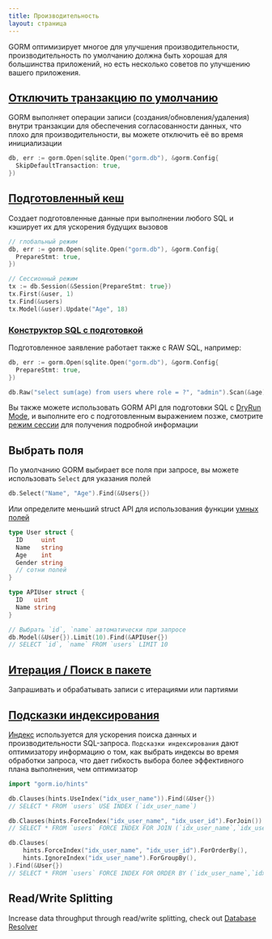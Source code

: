 ```yaml
---
title: Производительность
layout: страница
---
```


GORM оптимизирует многое для улучшения производительности, производительность по умолчанию должна быть хорошая для большинства приложений, но есть несколько советов по улучшению вашего приложения.

## [Отключить транзакцию по умолчанию](transactions.html)

GORM выполняет операции записи (создания/обновления/удаления) внутри транзакции для обеспечения согласованности данных, что плохо для производительности, вы можете отключить её во время инициализации

```go
db, err := gorm.Open(sqlite.Open("gorm.db"), &gorm.Config{
  SkipDefaultTransaction: true,
})
```

## [Подготовленный кеш](session.html)

Создает подготовленные данные при выполнении любого SQL и кэширует их для ускорения будущих вызовов

```go
// глобальный режим
db, err := gorm.Open(sqlite.Open("gorm.db"), &gorm.Config{
  PrepareStmt: true,
})

// Сессионный режим
tx := db.Session(&Session{PrepareStmt: true})
tx.First(&user, 1)
tx.Find(&users)
tx.Model(&user).Update("Age", 18)
```

### [Конструктор SQL с подготовкой](sql_builder.html)

Подготовленное заявление работает также с RAW SQL, например:

```go
db, err := gorm.Open(sqlite.Open("gorm.db"), &gorm.Config{
  PrepareStmt: true,
})

db.Raw("select sum(age) from users where role = ?", "admin").Scan(&age)
```

Вы также можете использовать GORM API для подготовки SQL с [DryRun Mode](session.html), и выполните его с подготовленным выражением позже, смотрите [режим сессии](session.html) для получения подробной информации

## Выбрать поля

По умолчанию GORM выбирает все поля при запросе, вы можете использовать `Select` для указания полей

```go
db.Select("Name", "Age").Find(&Users{})
```

Или определите меньший struct API для использования функции [умных полей](advanced_query.html)

```go
type User struct {
  ID     uint
  Name   string
  Age    int
  Gender string
  // сотни полей
}

type APIUser struct {
  ID   uint
  Name string
}

// Выбрать `id`, `name` автоматически при запросе
db.Model(&User{}).Limit(10).Find(&APIUser{})
// SELECT `id`, `name` FROM `users` LIMIT 10
```

## [Итерация / Поиск в пакете](advanced_query.html)

Запрашивать и обрабатывать записи с итерациями или партиями

## [Подсказки индексирования](hints.html)

[Индекс](indexes.html) используется для ускорения поиска данных и производительности SQL-запроса. `Подсказки индексирования` дают оптимизатору информацию о том, как выбрать индексы во время обработки запроса, что дает гибкость выбора более эффективного плана выполнения, чем оптимизатор

```go
import "gorm.io/hints"

db.Clauses(hints.UseIndex("idx_user_name")).Find(&User{})
// SELECT * FROM `users` USE INDEX (`idx_user_name`)

db.Clauses(hints.ForceIndex("idx_user_name", "idx_user_id").ForJoin()).Find(&User{})
// SELECT * FROM `users` FORCE INDEX FOR JOIN (`idx_user_name`,`idx_user_id`)"

db.Clauses(
    hints.ForceIndex("idx_user_name", "idx_user_id").ForOrderBy(),
    hints.IgnoreIndex("idx_user_name").ForGroupBy(),
).Find(&User{})
// SELECT * FROM `users` FORCE INDEX FOR ORDER BY (`idx_user_name`,`idx_user_id`) IGNORE INDEX FOR GROUP BY (`idx_user_name`)"
```

## Read/Write Splitting

Increase data throughput through read/write splitting, check out [Database Resolver](dbresolver.html)
